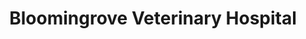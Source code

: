 ---
title: "Bloomingrove Veterinary Hospital"
url: /rensselaer/bloomingrove-veterinary-hospital/
shop: Tiersalon
---